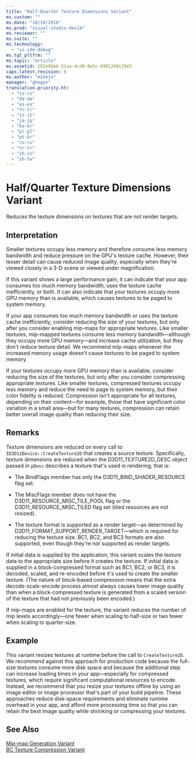 ```yaml
---
title: "Half-Quarter Texture Dimensions Variant"
ms.custom: ""
ms.date: "10/19/2016"
ms.prod: "visual-studio-dev14"
ms.reviewer: ""
ms.suite: ""
ms.technology: 
  - "vs-ide-debug"
ms.tgt_pltfrm: ""
ms.topic: "article"
ms.assetid: 282e9bbb-51aa-4cd0-8e5c-0901268c29e5
caps.latest.revision: 6
ms.author: "mikejo"
manager: "ghogen"
translation.priority.ht: 
  - "cs-cz"
  - "de-de"
  - "es-es"
  - "fr-fr"
  - "it-it"
  - "ja-jp"
  - "ko-kr"
  - "pl-pl"
  - "pt-br"
  - "ru-ru"
  - "tr-tr"
  - "zh-cn"
  - "zh-tw"
---
```

# Half/Quarter Texture Dimensions Variant
Reduces the texture dimensions on textures that are not render targets.  
  
## Interpretation  
 Smaller textures occupy less memory and therefore consume less memory bandwidth and reduce pressure on the GPU's texture cache. However, their lesser detail can cause reduced image quality, especially when they're viewed closely in a 3-D scene or viewed under magnification.  
  
 If this variant shows a large performance gain, it can indicate that your app consumes too much memory bandwidth, uses the texture cache inefficiently, or both. It can also indicate that your textures occupy more GPU memory than is available, which causes textures to be paged to system memory.  
  
 If your app consumes too much memory bandwidth or uses the texture cache inefficiently, consider reducing the size of your textures, but only after you consider enabling mip-maps for appropriate textures. Like smaller textures, mip-mapped textures consume less memory bandwidth—although they occupy more GPU memory—and increase cache utilization, but they don't reduce texture detail. We recommend mip-maps whenever the increased memory usage doesn't cause textures to be paged to system memory.  
  
 If your textures occupy more GPU memory than is available, consider reducing the size of the textures, but only after you consider compressing appropriate textures. Like smaller textures, compressed textures occupy less memory and reduce the need to page to system memory, but their color fidelity is reduced. Compression isn't appropriate for all textures, depending on their content—for example, those that have significant color variation in a small area—but for many textures, compression can retain better overall image quality than reducing their size.  
  
## Remarks  
 Texture dimensions are reduced on every call to `ID3D11Device::CreateTexture2D` that creates a source texture. Specifically, texture dimensions are reduced when the D3D11_TEXTURE2D_DESC object passed in `pDesc` describes a texture that's used in rendering; that is:  
  
-   The BindFlags member has only the D3D11_BIND_SHADER_RESOURCE flag set.  
  
-   The MiscFlags member does not have the D3D11_RESOURCE_MISC_TILE_POOL flag or the D3D11_RESOURCE_MISC_TILED flag set (tiled resources are not resized).  
  
-   The texture format is supported as a render target—as determined by D3D11_FORMAT_SUPPORT_RENDER_TARGET—which is required for reducing the texture size. BC1, BC2, and BC3 formats are also supported, even though they're not supported as render targets.  
  
 If initial data is supplied by the application, this variant scales the texture data to the appropriate size before it creates the texture. If initial data is supplied in a block-compressed format such as BC1, BC2, or BC3, it is decoded, scaled, and re-encoded before it's used to create the smaller texture. (The nature of block-based compression means that the extra decode-scale-encode process almost always causes lower image quality than when a block-compressed texture is generated from a scaled version of the texture that had not previously been encoded.)  
  
 If mip-maps are enabled for the texture, the variant reduces the number of mip levels accordingly—one fewer when scaling to half-size or two fewer when scaling to quarter-size.  
  
## Example  
 This variant resizes textures at runtime before the call to `CreateTexture2D`. We recommend against this approach for production code because the full-size textures consume more disk space and because the additional step can increase loading times in your app—especially for compressed textures, which require significant computational resources to encode. Instead, we recommend that you resize your textures offline by using an image editor or image processor that's part of your build pipeline. These approaches reduce disk-space requirements and eliminate runtime overhead in your app, and afford more processing time so that you can retain the best image quality while shrinking or compressing your textures.  
  
## See Also  
 [Mip-map Generation Variant](../debugger/mip-map-generation-variant.md)   
 [BC Texture Compression Variant](../debugger/bc-texture-compression-variant.md)